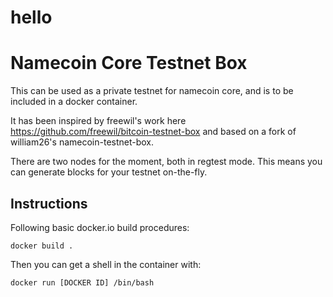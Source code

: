 hello
=======
# Namecoin Core Testnet Box

This can be used as a private testnet for namecoin core, and is to be included in a docker container.

It has been inspired by freewil's work here https://github.com/freewil/bitcoin-testnet-box and based on a fork of william26's namecoin-testnet-box.

There are two nodes for the moment, both in regtest mode. This means you can generate blocks for your testnet on-the-fly.

## Instructions

Following basic docker.io build procedures:

    docker build .

Then you can get a shell in the container with:

    docker run [DOCKER ID] /bin/bash
